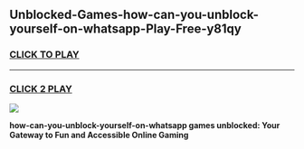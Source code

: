 
## Unblocked-Games-how-can-you-unblock-yourself-on-whatsapp-Play-Free-y81qy
<h3>
<a href="https://premium76.site?title=how-can-you-unblock-yourself-on-whatsapp&ref=23A">CLICK TO PLAY</a></h3>
<hr>

<h3>
<a href="https://premium76.site?title=how-can-you-unblock-yourself-on-whatsapp&ref=23A">CLICK 2 PLAY</a>
  
</h3>

<a href="https://premium76.site?title=how-can-you-unblock-yourself-on-whatsapp&ref=23A"><img src="https://clearcache.store/games.png"></a>


**how-can-you-unblock-yourself-on-whatsapp games unblocked: Your Gateway to Fun and Accessible Online Gaming**
